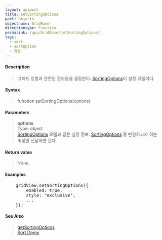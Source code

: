 ```yaml
---
layout: apipost
title: setSortingOptions
part: Objects
objectname: GridBase
directiontype: Function
permalink: /api/GridBase/setSortingOptions/
tags:
  - sort
  - sortOption
  - 정렬
---
```



#### Description

> 그리드 정렬과 관련된 정보들을 설정한다. [SortingOptions](/api/types/SortingOptions/)이 설정 모델이다.

#### Syntax

> function setSortingOptions(options)

#### Parameters

> **options**  
> Type: object  
> [SortingOptions](/api/types/SortingOptions/) 모델과 같은 설정 정보. [SortingOptions](/api/types/SortingOptions/) 중 변경하고자 하는 속성만 전달하면 된다.    

#### Return value

> None.

#### Examples 

<pre class="prettyprint">
    gridView.setSortingOptions({
        enabled: true,
        style: "exclusive",
        ...
    });
</pre>

#### See Also
> [getSortingOptions](/api/GridBase/getSortingOptions)  
> [Sort Demo](http://demo.realgrid.com/Demo/ColumnSorting)